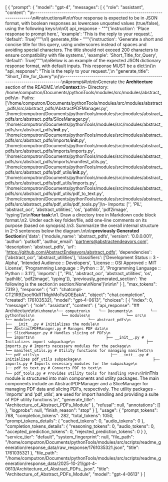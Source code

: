 [
    {
        "prompt": {
            "model": "gpt-4",
            "messages": [
                {
                    "role": "assistant",
                    "content": "\n-----------------------------------------------------------------------------\n#instructions#\n\nYour response is expected to be in JSON format, with boolean responses as lowercase unquoted values (true/false), using the following keys:\n\n0) api_response - \"\"\"{'instruction': 'Place response to prompt here.', 'example': 'This is the reply to your request.', 'default': True}\"\"\"\n1) generate_title - \"\"\"{'instruction': 'Generate a short and concise title for this query, using underscores instead of spaces and avoiding special characters. The title should not exceed 200 characters to ensure compatibility with file systems.', 'example': 'Short_Title_for_Query', 'default': True}\"\"\"\n\nBelow is an example of the expected JSON dictionary response format, with default inputs. This response MUST be a dict:\n{\n  \"api_response\": \"This is the reply to your request.\",\n  \"generate_title\": \"Short_Title_for_Query\"\n}\n-----------------------------------------------------------------------------\n#prompt#\n\n\nGenerate the **Architecture** section of the README.\n\n**Context:**\n- Directory: /home/computron/Documents/pythonTools/modules/src/modules/abstract_pdfs\n- Paths: ['/home/computron/Documents/pythonTools/modules/src/modules/abstract_pdfs/src/abstract_pdfs/AbstractPDFManager.py', '/home/computron/Documents/pythonTools/modules/src/modules/abstract_pdfs/src/abstract_pdfs/SliceManager.py', '/home/computron/Documents/pythonTools/modules/src/modules/abstract_pdfs/src/abstract_pdfs/__init__.py', '/home/computron/Documents/pythonTools/modules/src/modules/abstract_pdfs/src/abstract_pdfs/imports/__init__.py', '/home/computron/Documents/pythonTools/modules/src/modules/abstract_pdfs/src/abstract_pdfs/imports/imports.py', '/home/computron/Documents/pythonTools/modules/src/modules/abstract_pdfs/src/abstract_pdfs/imports/manifest_utils.py', '/home/computron/Documents/pythonTools/modules/src/modules/abstract_pdfs/src/abstract_pdfs/pdf_utils/__init__.py', '/home/computron/Documents/pythonTools/modules/src/modules/abstract_pdfs/src/abstract_pdfs/pdf_utils/imports.py', '/home/computron/Documents/pythonTools/modules/src/modules/abstract_pdfs/src/abstract_pdfs/pdf_utils/pdf_to_text.py', '/home/computron/Documents/pythonTools/modules/src/modules/abstract_pdfs/src/abstract_pdfs/pdf_utils/pdf_tools.py']\n- Imports: ['', 'PIL', 'abstract_ocr', 'abstract_utilities', 'os', 'pathlib', 'pdf2image', 'typing']\n\n**Your task:**\n1. Draw a directory tree in Markdown code block format.\n2. Under each key folder/file, add one-line comments on its purpose (based on synopsis).\n3. Summarize the overall internal structure in 2–3 sentences below the diagram.\n\n\n**previously Generated Section**\n{'data': {'module_name': 'abstract_pdfs', 'version': '0.0.0.001', 'author': 'putkoff', 'author_email': 'partners@abstractendeavors.com', 'description': 'abstract_pdfs', 'url': 'https://github.com/AbstractEndeavors/abstract_pdfs', 'dependencies': ['abstract_ocr', 'abstract_utilities'], 'classifiers': ['Development Status :: 3 - Alpha', 'Intended Audience :: Developers', 'License :: OSI Approved :: MIT License', 'Programming Language :: Python :: 3', 'Programming Language :: Python :: 3.11'], 'imports': ['', 'PIL', 'abstract_ocr', 'abstract_utilities', 'os', 'pathlib', 'pdf2image', 'typing']}, 'previously_generated_section': 'the following is the  section:\\n section:None\\nNone'}\n\n\n"
                }
            ],
            "max_tokens": 7319
        },
        "response": {
            "id": "chatcmpl-CT21R9ZxocfKkRTMghMoTsQOEEakA",
            "object": "chat.completion",
            "created": 1761035321,
            "model": "gpt-4-0613",
            "choices": [
                {
                    "index": 0,
                    "message": {
                        "role": "assistant",
                        "content": {
                            "api_response": "## Architecture\n\n```\nhome\n└── computron\n    └── Documents\n        └── pythonTools\n            └── modules\n                └── src\n                    └── modules\n                        └── abstract_pdfs\n                            ├── __init__.py # Initializes the module\n                            ├── AbstractPDFManager.py # Manages PDF data\n                            ├── SliceManager.py # Handles slicing of PDFs\n                            └── imports\n                                ├── __init__.py # Initializes import subpackage\n                                ├── imports.py # Imports necessary modules for the package\n                                └── manifest_utils.py # Utility functions for managing manifests\n                            └── pdf_utils\n                                ├── __init__.py # Initializes pdf_utils subpackage\n                                ├── imports.py # Imports necessary modules for the subpackage\n                                ├── pdf_to_text.py # Converts PDF to text\n                                └── pdf_tools.py # Provides utility tools for handling PDFs\n```\n\nThis module is structured into main components and utility packages. The main components include an AbstractPDFManager and a SliceManager for managing PDF data and slicing PDFs, respectively. The utility packages - 'imports' and 'pdf_utils', are used for import handling and providing a suite of PDF utility functions.\n",
                            "generate_title": "Architecture_of_Abstract_PDFs_Module"
                        },
                        "refusal": null,
                        "annotations": []
                    },
                    "logprobs": null,
                    "finish_reason": "stop"
                }
            ],
            "usage": {
                "prompt_tokens": 768,
                "completion_tokens": 282,
                "total_tokens": 1050,
                "prompt_tokens_details": {
                    "cached_tokens": 0,
                    "audio_tokens": 0
                },
                "completion_tokens_details": {
                    "reasoning_tokens": 0,
                    "audio_tokens": 0,
                    "accepted_prediction_tokens": 0,
                    "rejected_prediction_tokens": 0
                }
            },
            "service_tier": "default",
            "system_fingerprint": null,
            "file_path": "/home/computron/Documents/pythonTools/modules/src/scripts/readme_generation/response_data/raw_response/1761035321.json",
            "title": 1761035321
        },
        "file_path": "/home/computron/Documents/pythonTools/modules/src/scripts/readme_generation/response_data/2025-10-21/gpt-4-0613/Architecture_of_Abstract_PDFs_.json",
        "title": "Architecture_of_Abstract_PDFs_Module",
        "model": "gpt-4-0613"
    }
]